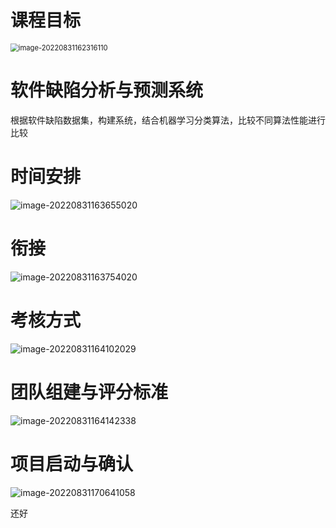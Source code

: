 # 课程目标

<img src="D:\Typora_CACHE\image-20220831162316110.png" alt="image-20220831162316110" style="zoom:80%;" />

# 软件缺陷分析与预测系统

根据软件缺陷数据集，构建系统，结合机器学习分类算法，比较不同算法性能进行比较

# 时间安排

![image-20220831163655020](D:\Typora_CACHE\image-20220831163655020.png)

# 衔接

![image-20220831163754020](D:\Typora_CACHE\image-20220831163754020.png)

# 考核方式

![image-20220831164102029](D:\Typora_CACHE\image-20220831164102029.png)

# 团队组建与评分标准

![image-20220831164142338](D:\Typora_CACHE\image-20220831164142338.png)

# 项目启动与确认

![image-20220831170641058](D:\Typora_CACHE\image-20220831170641058.png)

还好 